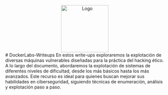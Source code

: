 <div style="text-align: center;">
  <img src="https://github.com/giustiand/DockerLabs-Writeups/blob/main/MuyF%C3%A1cil/.images/Logo.png" alt="Logo" width="150">
</div>
# DockerLabs-Writeups
En estos write-ups exploraremos la explotación de diversas máquinas vulnerables diseñadas para la práctica del hacking ético.  
A lo largo del documento, abordaremos la explotación de sistemas de diferentes niveles de dificultad, desde los más básicos hasta los más avanzados.  
Este recurso es ideal para quienes buscan mejorar sus habilidades en ciberseguridad, siguiendo técnicas de enumeración, análisis y explotación paso a paso.
